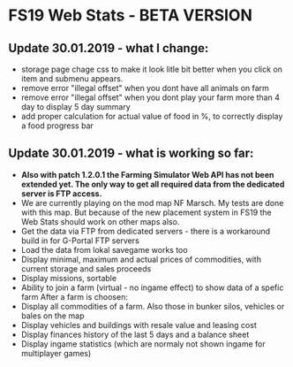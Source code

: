 # FS19 Web Stats - BETA VERSION

## Update 30.01.2019 - what I change:
- storage page chage css to make it look litle bit better when you click on item and submenu appears.
- remove error "illegal offset" when you dont have all animals on farm
- remove error "illegal offset" when you dont play your farm more than 4 day to display 5 day summary
- add proper calculation for actual value of food in %, to correctly display a food progress bar

## Update 30.01.2019 - what is working so far:
- **Also with patch 1.2.0.1 the Farming Simulator Web API has not been extended yet. The only way to get all required data from the dedicated server is FTP access.**
- We are currently playing on the mod map NF Marsch. My tests are done with this map. But because of the new placement system in FS19 the Web Stats should work on other maps also.
- Get the data via FTP from dedicated servers - there is a workaround build in for G-Portal FTP servers
- Load the data from lokal savegame works too
- Display minimal, maximum and actual prices of commodities, with current storage and sales proceeds
- Display missions, sortable
- Ability to join a farm (virtual - no ingame effect) to show data of a spefic farm
After a farm is choosen:
- Display all commodities of a farm. Also those in bunker silos, vehicles or bales on the map
- Display vehicles and buildings with resale value and leasing cost
- Display finances history of the last 5 days and a balance sheet
- Display ingame statistics (which are normaly not shown ingame for multiplayer games)
